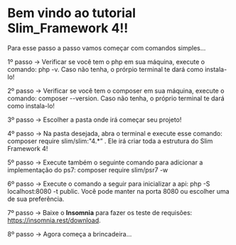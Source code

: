 # Bem vindo ao tutorial Slim_Framework 4!!

Para esse passo a passo vamos começar com comandos simples...

1º passo -> Verificar se você tem o php em sua máquina, execute o comando: php -v. Caso não tenha, o prórpio terminal te dará como instala-lo!

2º passo -> Verificar se você tem o composer em sua máquina, execute o comando: composer --version. Caso não tenha, o próprio terminal te dará como instala-lo!
 
3º passo -> Escolher a pasta onde irá começar seu projeto!

4º passo -> Na pasta desejada, abra o terminal e execute esse comando: composer require slim/slim:"4.*” . Ele irá criar toda a estrutura do Slim Framework 4!

5º passo -> Execute também o seguinte comando para adicionar a implementação do ps7: composer require slim/psr7 -w

6º passo -> Execute o comando a seguir para inicializar a api: php -S localhost:8080 -t public. Você pode manter na porta 8080 ou escolher uma de sua preferência.

7º passo -> Baixe o **Insomnia** para fazer os teste de requisões: https://insomnia.rest/download.

8º passo -> Agora começa a brincadeira…
